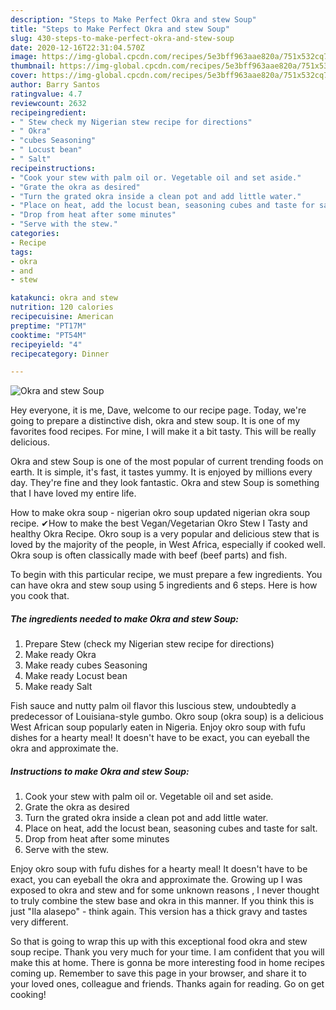 ```yaml
---
description: "Steps to Make Perfect Okra and stew Soup"
title: "Steps to Make Perfect Okra and stew Soup"
slug: 430-steps-to-make-perfect-okra-and-stew-soup
date: 2020-12-16T22:31:04.570Z
image: https://img-global.cpcdn.com/recipes/5e3bff963aae820a/751x532cq70/okra-and-stew-soup-recipe-main-photo.jpg
thumbnail: https://img-global.cpcdn.com/recipes/5e3bff963aae820a/751x532cq70/okra-and-stew-soup-recipe-main-photo.jpg
cover: https://img-global.cpcdn.com/recipes/5e3bff963aae820a/751x532cq70/okra-and-stew-soup-recipe-main-photo.jpg
author: Barry Santos
ratingvalue: 4.7
reviewcount: 2632
recipeingredient:
- " Stew check my Nigerian stew recipe for directions"
- " Okra"
- "cubes Seasoning"
- " Locust bean"
- " Salt"
recipeinstructions:
- "Cook your stew with palm oil or. Vegetable oil and set aside."
- "Grate the okra as desired"
- "Turn the grated okra inside a clean pot and add little water."
- "Place on heat, add the locust bean, seasoning cubes and taste for salt."
- "Drop from heat after some minutes"
- "Serve with the stew."
categories:
- Recipe
tags:
- okra
- and
- stew

katakunci: okra and stew 
nutrition: 120 calories
recipecuisine: American
preptime: "PT17M"
cooktime: "PT54M"
recipeyield: "4"
recipecategory: Dinner

---
```



![Okra and stew Soup](https://img-global.cpcdn.com/recipes/5e3bff963aae820a/751x532cq70/okra-and-stew-soup-recipe-main-photo.jpg)

Hey everyone, it is me, Dave, welcome to our recipe page. Today, we're going to prepare a distinctive dish, okra and stew soup. It is one of my favorites food recipes. For mine, I will make it a bit tasty. This will be really delicious.

Okra and stew Soup is one of the most popular of current trending foods on earth. It is simple, it's fast, it tastes yummy. It is enjoyed by millions every day. They're fine and they look fantastic. Okra and stew Soup is something that I have loved my entire life.

How to make okra soup - nigerian okro soup updated nigerian okra soup recipe. ✔How to make the best Vegan/Vegetarian Okro Stew I Tasty and healthy Okra Recipe. Okro soup is a very popular and delicious stew that is loved by the majority of the people, in West Africa, especially if cooked well. Okra soup is often classically made with beef (beef parts) and fish.


To begin with this particular recipe, we must prepare a few ingredients. You can have okra and stew soup using 5 ingredients and 6 steps. Here is how you cook that.

<!--inarticleads1-->

##### The ingredients needed to make Okra and stew Soup:

1. Prepare  Stew (check my Nigerian stew recipe for directions)
1. Make ready  Okra
1. Make ready cubes Seasoning
1. Make ready  Locust bean
1. Make ready  Salt


Fish sauce and nutty palm oil flavor this luscious stew, undoubtedly a predecessor of Louisiana-style gumbo. Okro soup (okra soup) is a delicious West African soup popularly eaten in Nigeria. Enjoy okro soup with fufu dishes for a hearty meal! It doesn&#39;t have to be exact, you can eyeball the okra and approximate the. 

<!--inarticleads2-->

##### Instructions to make Okra and stew Soup:

1. Cook your stew with palm oil or. Vegetable oil and set aside.
1. Grate the okra as desired
1. Turn the grated okra inside a clean pot and add little water.
1. Place on heat, add the locust bean, seasoning cubes and taste for salt.
1. Drop from heat after some minutes
1. Serve with the stew.


Enjoy okro soup with fufu dishes for a hearty meal! It doesn&#39;t have to be exact, you can eyeball the okra and approximate the. Growing up I was exposed to okra and stew and for some unknown reasons , I never thought to truly combine the stew base and okra in this manner. If you think this is just &#34;Ila alasepo&#34; - think again. This version has a thick gravy and tastes very different. 

So that is going to wrap this up with this exceptional food okra and stew soup recipe. Thank you very much for your time. I am confident that you will make this at home. There is gonna be more interesting food in home recipes coming up. Remember to save this page in your browser, and share it to your loved ones, colleague and friends. Thanks again for reading. Go on get cooking!

